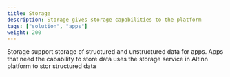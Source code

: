 ```yaml
---
title: Storage
description: Storage gives storage capabilities to the platform
tags: ["solution", "apps"]
weight: 200
---
```



Storage support storage of structured and unstructured data for apps. Apps that need the cabability to store data uses the storage service in Altinn platform to stor structured data 

